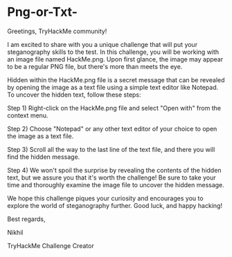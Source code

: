 # Png-or-Txt-
Greetings, TryHackMe community!

I am excited to share with you a unique challenge that will put your steganography skills to the test. In this challenge, you will be working with an image file named HackMe.png. Upon first glance, the image may appear to be a regular PNG file, but there's more than meets the eye.

Hidden within the HackMe.png file is a secret message that can be revealed by opening the image as a text file using a simple text editor like Notepad. To uncover the hidden text, follow these steps:

Step 1) Right-click on the HackMe.png file and select "Open with" from the context menu. 

Step 2) Choose "Notepad" or any other text editor of your choice to open the image as a text file. 

Step 3) Scroll all the way to the last line of the text file, and there you will find the hidden message.

Step 4) We won't spoil the surprise by revealing the contents of the hidden text, but we assure you that it's worth the challenge! Be sure to take your time and thoroughly examine the image file to uncover the hidden message. 

We hope this challenge piques your curiosity and encourages you to explore the world of steganography further. Good luck, and happy hacking!

Best regards,

Nikhil

TryHackMe Challenge Creator
